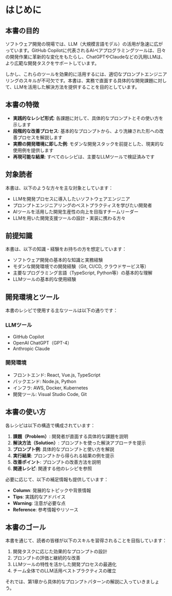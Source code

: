 # はじめに

## 本書の目的

ソフトウェア開発の現場では、LLM（大規模言語モデル）の活用が急速に広がっています。GitHub Copilotに代表されるAIペアプログラミングツールは、日々の開発作業に革新的な変化をもたらし、ChatGPTやClaudeなどの汎用LLMは、より広範な開発タスクをサポートしています。

しかし、これらのツールを効果的に活用するには、適切なプロンプトエンジニアリングのスキルが不可欠です。本書は、実務で直面する具体的な開発課題に対して、LLMを活用した解決方法を提供することを目的としています。

## 本書の特徴

- **実践的なレシピ形式**: 各課題に対して、具体的なプロンプトとその使い方を示します
- **段階的な改善プロセス**: 基本的なプロンプトから、より洗練された形への改善プロセスを解説します
- **実際の開発環境に即した例**: モダンな開発スタックを前提とした、現実的な使用例を提供します
- **再現可能な結果**: すべてのレシピは、主要なLLMツールで検証済みです

## 対象読者

本書は、以下のような方々を主な対象としています：

- LLMを開発プロセスに導入したいソフトウェアエンジニア
- プロンプトエンジニアリングのベストプラクティスを学びたい開発者
- AIツールを活用した開発生産性の向上を目指すチームリーダー
- LLMを用いた開発支援ツールの設計・実装に携わる方々

## 前提知識

本書は、以下の知識・経験をお持ちの方を想定しています：

- ソフトウェア開発の基本的な知識と実務経験
- モダンな開発環境での開発経験（Git, CI/CD, クラウドサービス等）
- 主要なプログラミング言語（TypeScript, Python等）の基本的な理解
- LLMツールの基本的な使用経験

## 開発環境とツール

本書のレシピで使用する主なツールは以下の通りです：

### LLMツール
- GitHub Copilot
- OpenAI ChatGPT（GPT-4）
- Anthropic Claude

### 開発環境
- フロントエンド: React, Vue.js, TypeScript
- バックエンド: Node.js, Python
- インフラ: AWS, Docker, Kubernetes
- 開発ツール: Visual Studio Code, Git

## 本書の使い方

各レシピは以下の構造で構成されています：

1. **課題（Problem）**: 開発者が直面する具体的な課題を説明
2. **解決方法（Solution）**: プロンプトを使った解決アプローチを提示
3. **プロンプト例**: 具体的なプロンプトと使い方を解説
4. **実行結果**: プロンプトから得られる結果の例を提示
5. **改善ポイント**: プロンプトの改善方法を説明
6. **関連レシピ**: 関連する他のレシピを参照

必要に応じて、以下の補足情報も提供しています：

- **Column**: 発展的なトピックや背景情報
- **Tips**: 実践的なアドバイス
- **Warning**: 注意が必要な点
- **Reference**: 参考情報やリソース

## 本書のゴール

本書を通じて、読者の皆様が以下のスキルを習得されることを目指しています：

1. 開発タスクに応じた効果的なプロンプトの設計
2. プロンプトの評価と継続的な改善
3. LLMツールの特性を活かした開発プロセスの最適化
4. チーム全体でのLLM活用ベストプラクティスの確立

それでは、第1章から具体的なプロンプトパターンの解説に入っていきましょう。